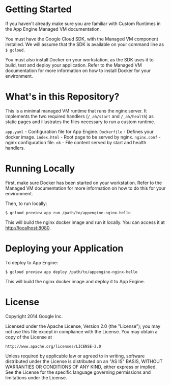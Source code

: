 
Getting Started
===============

If you haven't already make sure you are familiar with Custom Runtimes in the
App Engine Managed VM documentation.

You must have the Google Cloud SDK, with the Managed VM component installed.
We will assume that the SDK is available on your command line as `$ gcloud`.

You must also install Docker on your workstation, as the SDK uses it to
build, test and deploy your application. Refer to the Managed VM
documentation for more information on how to install Docker for your
environment.

What's in this Repository?
==========================

This is a minimal managed VM runtime that runs the nginx server.  It
implements the two required handlers (`/_ah/start` and `/_ah/health`) as
static pages and illustrates the files necessary to run a custom runtime.

`app.yaml` - Configuration file for App Engine.
`Dockerfile` - Defines your docker image.
`index.html` - Root page to be served by nginx.
`nginx.conf` - nginx configuration file.
`ok` - File content served by start and health handlers.

Running Locally
===============

First, make sure Docker has been started on your workstation.  Refer to the
Managed VM documentation for more information on how to do this for your
environment.

Then, to run locally:

  `$ gcloud preview app run /path/to/appengine-nginx-hello`

This will build the nginx docker image and run it locally.  You can access it
at [http://localhost:8080](http://localhost:8080).

Deploying your Application
==========================

To deploy to App Engine:

  `$ gcloud preview app deploy /path/to/appengine-nginx-hello`

This will build the nginx docker image and deploy it to App Engine.

License
=========

Copyright 2014 Google Inc.

Licensed under the Apache License, Version 2.0 (the "License");
you may not use this file except in compliance with the License.
You may obtain a copy of the License at

    http://www.apache.org/licenses/LICENSE-2.0

Unless required by applicable law or agreed to in writing, software
distributed under the License is distributed on an "AS IS" BASIS,
WITHOUT WARRANTIES OR CONDITIONS OF ANY KIND, either express or implied.
See the License for the specific language governing permissions and
limitations under the License.
